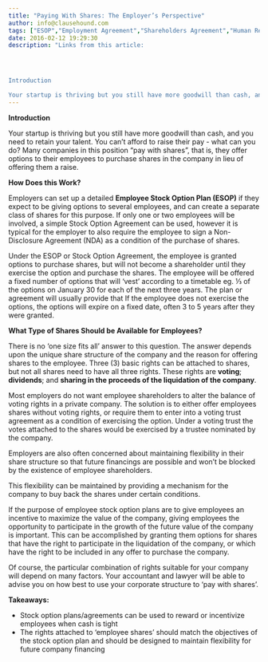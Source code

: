 ```yaml
---
title: "Paying With Shares: The Employer’s Perspective"
author: info@clausehound.com
tags: ["ESOP","Employment Agreement","Shareholders Agreement","Human Resources"]
date: 2016-02-12 19:29:30
description: "Links from this article:




Introduction

Your startup is thriving but you still have more goodwill than cash, and you need to retain y..."
---
```




**Introduction**

Your startup is thriving but you still have more goodwill than cash, and you need to retain your talent. You can’t afford to raise their pay - what can you do? Many companies in this position “pay with shares”, that is, they offer options to their employees to purchase shares in the company in lieu of offering them a raise.

 

**How Does this Work?**

Employers can set up a detailed **Employee Stock Option Plan (ESOP)** if they expect to be giving options to several employees, and can create a separate class of shares for this purpose. If only one or two employees will be involved, a simple Stock Option Agreement can be used, however it is typical for the employer to also require the employee to sign a Non-Disclosure Agreement (NDA) as a condition of the purchase of shares.

Under the ESOP or Stock Option Agreement, the employee is granted options to purchase shares, but will not become a shareholder until they exercise the option and purchase the shares. The employee will be offered a fixed number of options that will ‘vest’ according to a timetable eg. ⅓ of the options on January 30 for each of the next three years. The plan or agreement will usually provide that If the employee does not exercise the options, the options will expire on a fixed date, often 3 to 5 years after they were granted.

 

**What Type of Shares Should be Available for Employees?**

There is no ‘one size fits all’ answer to this question. The answer depends upon the unique share structure of the company and the reason for offering shares to the employee. Three (3) basic rights can be attached to shares, but not all shares need to have all three rights. These rights are **voting**; **dividends**; and **sharing in the proceeds of the liquidation of the company**.

 

Most employers do not want employee shareholders to alter the balance of voting rights in a private company. The solution is to either offer employees shares without voting rights, or require them to enter into a voting trust agreement as a condition of exercising the option. Under  a voting trust the votes attached to the shares would be exercised by a trustee nominated by the company.

 

Employers are also often concerned about maintaining flexibility in their share structure so that future financings are possible and won’t be blocked by the existence of employee shareholders.

This flexibility can be maintained by providing a mechanism for the company to buy back the shares under certain conditions.

 

If the purpose of employee stock option plans are to give employees an incentive to maximize the value of the company, giving employees the opportunity to participate in the growth of the future value of the company is important. This can be accomplished by granting them options for shares that have the right to participate in the liquidation of the company, or which have the right to be included in any offer to purchase the company.

 

Of course, the particular combination of rights suitable for your company will depend on many factors. Your accountant and lawyer will be able to advise you on how best to use your corporate structure to ‘pay with shares’.

 

**Takeaways:**
- Stock option plans/agreements can be used to reward or incentivize employees when cash is tight
- The rights attached to ‘employee shares’ should match the objectives of the stock option plan and should be designed to maintain flexibility for future company financing
